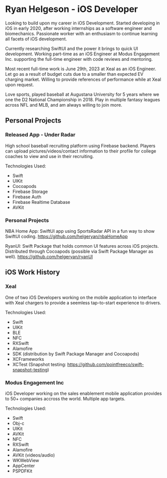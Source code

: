 # Ryan Helgeson - iOS Developer

Looking to build upon my career in iOS Development. Started developing in iOS in early 2020, after working internships as a software engineer and biomechanics. Passionate worker with an enthusiasm to continue learning all facets of iOS development.

Currently researching SwiftUI and the power it brings to quick UI development. Working part-time as an iOS Engineer at Modus Engagement Inc. supporting the full-time engineer with code reviews and mentoring.

Most recent full-time work is June 29th, 2023 at Xeal as an iOS Engineer. Let go as a result of budget cuts due to a smaller than expected EV charging market. Willing to provide references of performance while at Xeal upon request.

Love sports, played baseball at Augustana University for 5 years where we one the D2 National Championship in 2018. Play in multiple fantasy leagues across NFL and MLB, and am always willing to join more. 

## Personal Projects 

### Released App - Under Radar
High school baseball recruiting platform using Firebase backend. Players can upload pictures/videos/contact information to their profile for college coaches to view and use in their recruiting. 

Technologies Used:
- Swift
- UIKit
- Cocoapods
- Firebase Storage
- Firebase Auth
- Firebase Realtime Database
- AVKit

### Personal Projects

NBA Home App: SwiftUI app using SportsRadar API in a fun way to show SwiftUI coding. https://github.com/helgeryan/nbaHomeApp

RyanUI: Swift Package that holds common UI features across iOS projects. Distributed through Cocoapods (possible via Swift Package Manager as well). https://github.com/helgeryan/ryanUI

## iOS Work History 

### Xeal
One of two iOS Developers working on the mobile application to interface with Xeal chargers to provide a seemless tap-to-start experience to drivers.

Technologies Used:
- Swift
- UIKit
- BLE
- NFC
- RXSwift
- Alamofire
- SDK (distribution by Swift Package Manager and Cocoapods)
- XCFrameworks
- XCTest (Snapshot testing: https://github.com/pointfreeco/swift-snapshot-testing)


### Modus Engagement Inc
iOS Developer working on the sales enablement mobile application provides to 50+ companies accross the world. Multiple app targets.

Technologies Used:
- Swift
- Obj-c
- UIKit
- AVKit
- NFC
- RXSwift
- Alamofire
- AVKit (videos/audio)
- WKWebView
- AppCenter
- PSPDFKit

